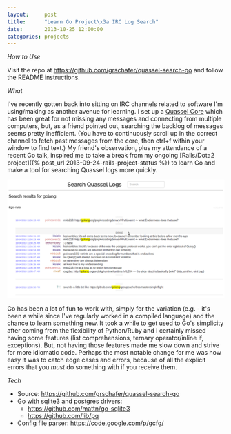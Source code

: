 ```yaml
---
layout:     post
title:      "Learn Go Project\x3a IRC Log Search"
date:       2013-10-25 12:00:00
categories: projects
---
```


*How to Use*

Visit the repo at <https://github.com/grschafer/quassel-search-go> and follow the README instructions.


*What*

I've recently gotten back into sitting on IRC channels related to software I'm using/making as another avenue for learning. I set up a [Quassel Core](http://quassel-irc.org/) which has been great for not missing any messages and connecting from multiple computers, but, as a friend pointed out, searching the backlog of messages seems pretty inefficient. (You have to continuously scroll up in the correct channel to fetch past messages from the core, then ctrl+f within your window to find text.) My friend's observation, plus my attendance of a recent Go talk, inspired me to take a break from my ongoing [Rails/Dota2 project]({% post_url 2013-09-24-rails-project-status %}) to learn Go and make a tool for searching Quassel logs more quickly.

![Results page][screenie]

Go has been a lot of fun to work with, simply for the variation (e.g. - it's been a while since I've regularly worked in a compiled language) and the chance to learn something new. It took a while to get used to Go's simplicity after coming from the flexibility of Python/Ruby and I certainly missed having some features (list comprehensions, ternary operator/inline if, exceptions). But, not having those features made me slow down and strive for more idiomatic code. Perhaps the most notable change for me was how easy it was to catch edge cases and errors, because of all the explicit errors that you *must* do something with if you receive them.


*Tech*

* Source: <https://github.com/grschafer/quassel-search-go>
* Go with sqlite3 and postgres drivers:
    * <https://github.com/mattn/go-sqlite3>
    * <https://github.com/lib/pq>
* Config file parser: <https://code.google.com/p/gcfg/>


[screenie]: /assets/images/quassel_search/results_page.png "Results page"

